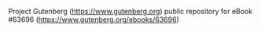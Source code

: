 Project Gutenberg (https://www.gutenberg.org) public repository for eBook #63696 (https://www.gutenberg.org/ebooks/63696)

